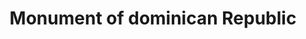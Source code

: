 ---
pid: MP66
title: Monument of dominican Republic
location_transcription: Dominican Republic
zipcode: 
outside_phl: 
neighborhood: 
age: '16'
age_range: 13-19
instagram: 
image_file_name: MP_66.jpg
proposal_transcription: Monumento de Santiago Republica Dominicana
topic: Hispanic
topic_summary: '0'
type: Other No Form
keywords_other: 
credit: "#lovemycountry"
image_labels: 
twitter: 
facebook: 
permalink: "/monuments/mp66/"
layout: item-page
---